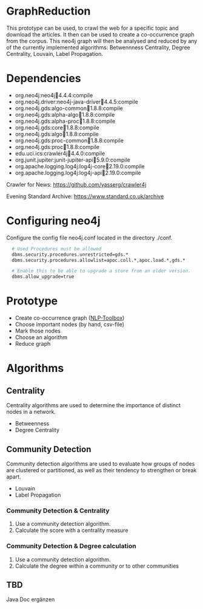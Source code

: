 # GraphReduction
This prototype can be used, to crawl the web for a specific topic and download the articles. It then can be used to
create a co-occurrence graph from the corpus. This neo4j graph will then be analysed and reduced by any of the currently
implemented algorithms: Betwennness Centrality, Degree Centrality, Louvain, Label Propagation.

# Dependencies
- org.neo4j:neo4j:jar:4.4.4:compile
- org.neo4j.driver:neo4j-java-driver:jar:4.4.5:compile
- org.neo4j.gds:algo-common:jar:1.8.8:compile
- org.neo4j.gds:alpha-algo:jar:1.8.8:compile
- org.neo4j.gds:alpha-proc:jar:1.8.8:compile
- org.neo4j.gds:core:jar:1.8.8:compile
- org.neo4j.gds:algo:jar:1.8.8:compile
- org.neo4j.gds:proc-common:jar:1.8.8:compile
- org.neo4j.gds:proc:jar:1.8.8:compile
- edu.uci.ics:crawler4j:jar:4.4.0:compile
- org.junit.jupiter:junit-jupiter-api:jar:5.9.0:compile
- org.apache.logging.log4j:log4j-core:jar:2.19.0:compile
- org.apache.logging.log4j:log4j-api:jar:2.19.0:compile

Crawler for News:
https://github.com/yasserg/crawler4j

Evening Standard Archive:
https://www.standard.co.uk/archive

# Configuring neo4j
Configure the config file neo4j.conf located in the directory ./conf.

```bash
  # Used Procedures must be allowed
  dbms.security.procedures.unrestricted=gds.*
  dbms.security.procedures.allowlist=apoc.coll.*,apoc.load.*,gds.*

  # Enable this to be able to upgrade a store from an older version.
  dbms.allow_upgrade=true
```

# Prototype
- Create co-occurrence graph ([NLP-Toolbox](https://www.mario-kubek.de/lectures/The_Hagen_NLPToolbox_NLIR2021.pdf))
- Choose important nodes (by hand, csv-file)
- Mark those nodes
- Choose an algorithm
- Reduce graph

# Algorithms
## Centrality
Centrality algorithms are used to determine the importance of distinct nodes in a network.
- Betweenness
- Degree Centrality

## Community Detection
Community detection algorithms are used to evaluate how groups of nodes are clustered or partitioned, as well as their
tendency to strengthen or break apart.
- Louvain
- Label Propagation

### Community Detection & Centrality
1. Use a community detection algorithm.
2. Calculate the score with a centrality measure

### Community Detection & Degree calculation
1. Use a community detection algorithm.
2. Calculate the degree within a community or to other communities

## TBD
Java Doc ergänzen
